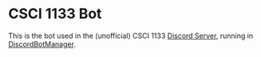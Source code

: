 # CSCI 1133 Bot

This is the bot used in the (unofficial) CSCI 1133 [Discord Server](https://discord.gg/5ZYZXTA), running in [DiscordBotManager](https://github.com/bnylund/DiscordBotManager). 
